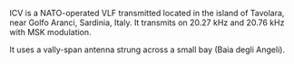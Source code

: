 ICV is a NATO-operated VLF transmitted located in the island of Tavolara, near Golfo Aranci, Sardinia, Italy. It transmits on 20.27 kHz and 20.76 kHz with MSK modulation.

It uses a vally-span antenna strung across a small bay (Baia degli Angeli).